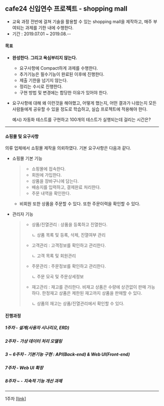## cafe24 신입연수 프로젝트 - shopping mall 

- 교육 과정 전반에 걸쳐 기술을 활용할 수 있는 shopping mall을 제작하고, 매주 부여되는 과제를 기한 내에 수행한다.
- 기간 : 2019.07.01 ~ 2019.08.--

#### 목표 

- **완성한다. 그리고 욕심부리지 않는다.**
  - 요구사항에 Compact하게 과제를 수행한다.
  - 추가기능은 필수기능이 완료된 이후에 진행한다.
  - 제출 기한을 넘기지 않는다.
  - 정리는 수시로 진행한다.
  - 구현 방법 및 변경에는 합당한 이유가 있어야 한다.
  
- 요구사항에 대해 왜 이런것을 해야했고, 어떻게 했는지, 어떤 결과가 나왔는지 모든 사람들에게 공유할 수 있을 정도로 학습하고, 실습 프로젝트에 적용해야 한다.

  예시) 자동화 테스트를 구현하고 100개의 테스트가 실행되는데 걸리는 시간은?

_ _ _

#### 쇼핑몰 및 요구사항

의류 업체에서 쇼핑몰 제작을 의뢰하였다. 기본 요구사항은 다음과 같다.

- 쇼핑몰 기본 기능

  > - 쇼핑몰에 접속한다.
  > - 회원에 가입한다.
  > - 상품을 장바구니에 담는다.
  > - 배송지를 입력하고, 결제완료 처리한다.
  > - 주문 내역을 확인한다.

  - 비회원 또한 상품을 주문할 수 있다. 또한 주문이력을 확인할 수 있다.

- 관리자 기능

  > - 상품/진열관리 : 상품을 등록하고 진열한다.
  >
  >   ㄴ 상품 목록 및 등록, 삭제, 진열여부 관리
  >
  > - 고객관리 : 고객정보를 확인하고 관리한다.
  >
  >   ㄴ 고객 목록 및 회원관리
  >
  > - 주문관리 : 주문정보를 확인하고 관리한다.
  >
  >   ㄴ 주문 모곡 및 주문상세정보
  >
  > - 재고관리 : 재고를 관리한다. 비재고 상품은 수량에 상관없이 판매 가능하다. 한정재고 상품은 제한된 재고까지 상품을 판매할 수 있다.
  >
  >   ㄴ 상품의 재고는 상품/진열관리에서 확인할 수 있다.
  >

#### 진행과정

##### 1주차 - 설계(사용자 시나리오, ERD)

##### 2주차 - 가상 데이터 처리 모델링

##### 3 ~ 6주차 - 기본기능 구현 : API(Back-end) & Web UI(Front-end)

##### 7주차 - Web UI 확장

##### 8주차 ~ - 지속적 기능 개선 과제



_ _ _

1주차 [[link]](https://github.com/rdevnoah/final_shoppingmall/wiki/1st-week-2019.07.01~2019.07.05)

